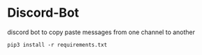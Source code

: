# Discord-Bot
discord bot to copy paste messages from one channel to another

```
pip3 install -r requirements.txt
```
